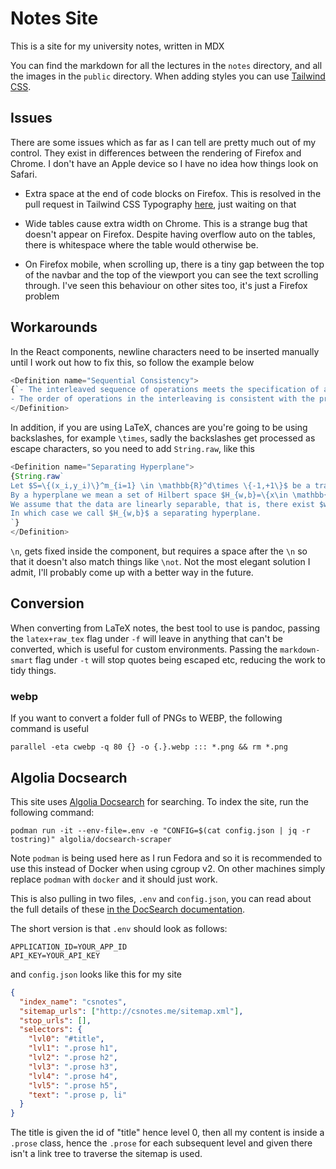 # Notes Site

This is a site for my university notes, written in MDX

You can find the markdown for all the lectures in the `notes` directory, and all the images in the `public` directory. When adding styles you can use [Tailwind CSS](https://tailwindcss.com/).

## Issues
There are some issues which as far as I can tell are pretty much out of my control. They exist in differences between the rendering of Firefox and Chrome. I don't have an Apple device so I have no idea how things look on Safari.

* Extra space at the end of code blocks on Firefox. This is resolved in the pull request in Tailwind CSS Typography [here](https://github.com/tailwindlabs/tailwindcss-typography/pull/41), just waiting on that

* Wide tables cause extra width on Chrome. This is a strange bug that doesn't appear on Firefox. Despite having overflow auto on the tables, there is whitespace where the table would otherwise be. 

* On Firefox mobile, when scrolling up, there is a tiny gap between the top of the navbar and the top of the viewport you can see the text scrolling through. I've seen this behaviour on other sites too, it's just a Firefox problem

## Workarounds

In the React components, newline characters need to be inserted manually until I work out how to fix this, so follow the example below

```js
<Definition name="Sequential Consistency">
{`- The interleaved sequence of operations meets the specification of a (single) correct copy of the contents  \n  
- The order of operations in the interleaving is consistent with the program order in which each individual process executed them`}
</Definition>
```
In addition, if you are using LaTeX, chances are you're going to be using backslashes, for example `\times`, sadly the backslashes get processed as escape characters, so you need to add `String.raw`, like this

```js
<Definition name="Separating Hyperplane">
{String.raw`
Let $S=\{(x_i,y_i)\}^m_{i=1} \in \mathbb{R}^d\times \{-1,+1\}$ be a training set. \n
By a hyperplane we mean a set of Hilbert space $H_{w,b}=\{x\in \mathbb{R}^d:w^Tx+b=0\}$ parametrised by $w\in \mathbb{R}^d$ and $b\in \mathbb{R}$. \n
We assume that the data are linearly separable, that is, there exist $w\in \mathbb{R}^d$ and $b\in \mathbb{R}$ such that $y_i(w^Tx_i+b)>0,i=1,..,m$. \n
In which case we call $H_{w,b}$ a separating hyperplane.
`}
</Definition>
```

 `\n`, gets fixed inside the component, but requires a space after the `\n` so that it doesn't also match things like `\not`. Not the most elegant solution I admit, I'll probably come up with a better way in the future.

## Conversion

When converting from LaTeX notes, the best tool to use is pandoc, passing the `latex+raw_tex` flag under `-f` will leave in anything that can't be converted, which is useful for custom environments. Passing the `markdown-smart` flag under `-t` will stop quotes being escaped etc, reducing the work to tidy things.

### webp
If you want to convert a folder full of PNGs to WEBP, the following command is useful

```shell
parallel -eta cwebp -q 80 {} -o {.}.webp ::: *.png && rm *.png  
```

## Algolia Docsearch

This site uses [Algolia Docsearch](https://docsearch.algolia.com/) for searching. To index the site, run the following command:

```shell
podman run -it --env-file=.env -e "CONFIG=$(cat config.json | jq -r tostring)" algolia/docsearch-scraper
```

Note `podman` is being used here as I run Fedora and so it is recommended to use this instead of Docker when using cgroup v2. On other machines simply replace `podman` with `docker` and it should just work.

This is also pulling in two files, `.env` and `config.json`, you can read about the full details of these [in the DocSearch documentation](https://docsearch.algolia.com/docs/run-your-own).

The short version is that `.env` should look as follows:

```
APPLICATION_ID=YOUR_APP_ID
API_KEY=YOUR_API_KEY
```

and `config.json` looks like this for my site

```json
{
  "index_name": "csnotes",
  "sitemap_urls": ["http://csnotes.me/sitemap.xml"],
  "stop_urls": [],
  "selectors": {
    "lvl0": "#title",
    "lvl1": ".prose h1",
    "lvl2": ".prose h2",
    "lvl3": ".prose h3",
    "lvl4": ".prose h4",
    "lvl5": ".prose h5",
    "text": ".prose p, li"
  }
}
```

The title is given the id of "title" hence level 0, then all my content is inside a `.prose` class, hence the `.prose` for each subsequent level and given there isn't a link tree to traverse the sitemap is used.